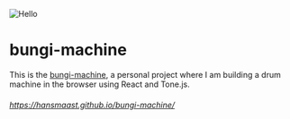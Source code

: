 ![Hello](https://github.com/hansmaast/bungi-machine/actions/workflows/test-build-deploy.yml/badge.svg)
# bungi-machine
 This is the [bungi-machine](https://hansmaast.github.io/bungi-machine/), a personal project where I am building a drum machine in the browser using React and Tone.js. 

###### https://hansmaast.github.io/bungi-machine/
